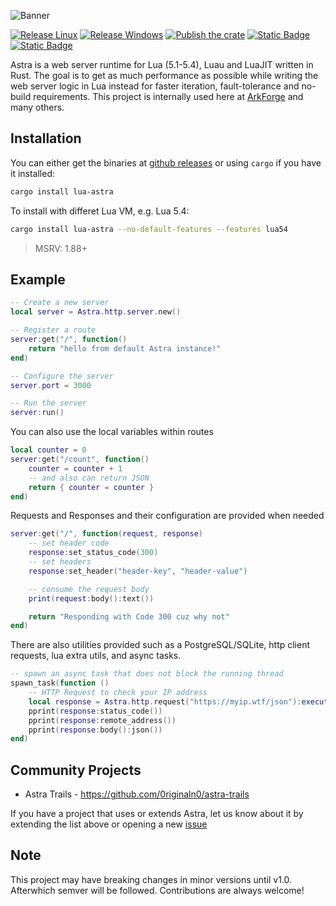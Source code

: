 ![Banner](https://astra.arkforge.net/banner.png)

[![Release Linux](https://github.com/ArkForgeLabs/Astra/actions/workflows/linux_release.yml/badge.svg)](https://github.com/ArkForgeLabs/Astra/actions/workflows/linux_release.yml)
[![Release Windows](https://github.com/ArkForgeLabs/Astra/actions/workflows/windows_release.yml/badge.svg)](https://github.com/ArkForgeLabs/Astra/actions/workflows/windows_release.yml)
[![Publish the crate](https://github.com/ArkForgeLabs/Astra/actions/workflows/crates_io_publish.yml/badge.svg)](https://github.com/ArkForgeLabs/Astra/actions/workflows/crates_io_publish.yml)
[![Static Badge](https://img.shields.io/badge/Join-The_Discord-blue?style=flat&logo=discord&color=blue)](https://discord.com/invite/6PMjUx8x3b)
[![Static Badge](https://img.shields.io/badge/Read_The_Docs-blue?style=flat&logo=docsdotrs&color=%23000000)](https://astra.arkforge.net/docs/latest)

Astra is a web server runtime for Lua (5.1-5.4), Luau and LuaJIT written in Rust. The goal is to get as much performance as possible while writing the web server logic in Lua instead for faster iteration, fault-tolerance and no-build requirements. This project is internally used here at [ArkForge](https://arkforge.net) and many others.

## Installation

You can either get the binaries at [github releases](https://github.com/ArkForgeLabs/Astra/releases) or using `cargo` if you have it installed:

```bash
cargo install lua-astra
```

To install with differet Lua VM, e.g. Lua 5.4:

```bash
cargo install lua-astra --no-default-features --features lua54
```

> MSRV: 1.88+

## Example

```lua
-- Create a new server
local server = Astra.http.server.new()

-- Register a route
server:get("/", function()
    return "hello from default Astra instance!"
end)

-- Configure the server
server.port = 3000

-- Run the server
server:run()
```

You can also use the local variables within routes

```lua
local counter = 0
server:get("/count", function()
    counter = counter + 1
    -- and also can return JSON
    return { counter = counter }
end)
```

Requests and Responses and their configuration are provided when needed

```lua
server:get("/", function(request, response)
    -- set header code
    response:set_status_code(300)
    -- set headers
    response:set_header("header-key", "header-value")

    -- consume the request body
    print(request:body():text())

    return "Responding with Code 300 cuz why not"
end)
```

There are also utilities provided such as a PostgreSQL/SQLite, http client requests, lua extra utils, and async tasks.

```lua
-- spawn an async task that does not block the running thread
spawn_task(function ()
    -- HTTP Request to check your IP address
    local response = Astra.http.request("https://myip.wtf/json"):execute()
    pprint(response:status_code())
    pprint(response:remote_address())
    pprint(response:body():json())
end)
```

## Community Projects

- Astra Trails - <https://github.com/0riginaln0/astra-trails>

If you have a project that uses or extends Astra, let us know about it by extending the list above or opening a new [issue](https://github.com/ArkForgeLabs/Astra/issues/new)

## Note

This project may have breaking changes in minor versions until v1.0. Afterwhich semver will be followed. Contributions are always welcome!
